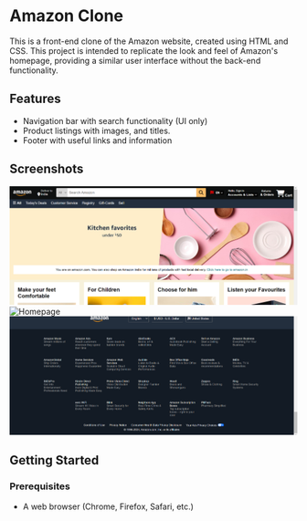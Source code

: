 # Amazon Clone
This is a front-end clone of the Amazon website, created using HTML and CSS. This project is intended to replicate the look and feel of Amazon's homepage, providing a similar user interface without the back-end functionality.

## Features
- Navigation bar with search functionality (UI only)
- Product listings with images, and titles.
- Footer with useful links and information

## Screenshots
![Interface](./Images/Amazon_interface.png)
![Homepage](./Images/Amazon_background.png)
![Footer](./Images/Amazon_footer.png)

## Getting Started
### Prerequisites
- A web browser (Chrome, Firefox, Safari, etc.)
